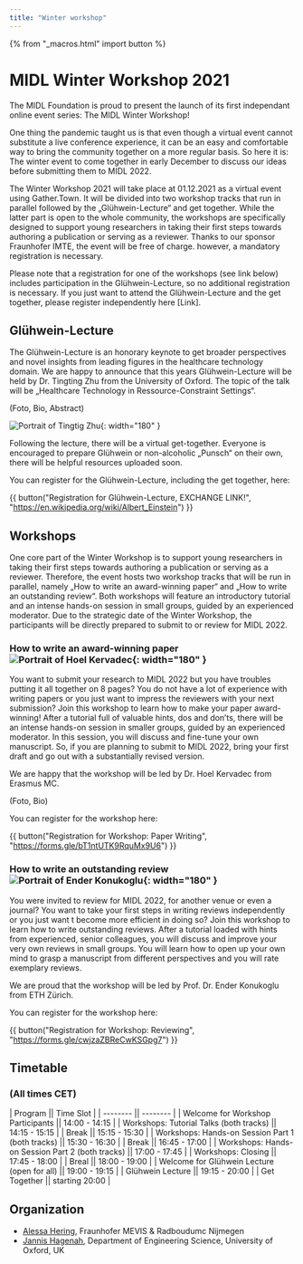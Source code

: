 ```yaml
---
title: "Winter workshop"
---
```


{% from "_macros.html" import button %}


# MIDL Winter Workshop 2021

The MIDL Foundation is proud to present the launch of its first independant online event series: The MIDL Winter Workshop!

One thing the pandemic taught us is that even though a virtual event cannot substitute a live conference experience, it can be an easy and comfortable way to bring the community together on a more regular basis. So here it is: The winter event to come together in early December to discuss our ideas before submitting them to MIDL 2022.

The Winter Workshop 2021 will take place at 01.12.2021 as a virtual event using Gather.Town. It will be divided into two workshop tracks that run in parallel followed by the „Glühwein-Lecture“ and get together. While the latter part is open to the whole community, the workshops are specifically designed to support young researchers in taking their first steps towards authoring a publication or serving as a reviewer.
Thanks to our sponsor Fraunhofer IMTE, the event will be free of charge. however, a mandatory registration is necessary.

Please note that a registration for one of the workshops (see link below) includes participation in the Glühwein-Lecture, so no additional registration is necessary. If you just want to attend the Glühwein-Lecture and the get together, please register independently here [Link].

## Glühwein-Lecture

The Glühwein-Lecture is an honorary keynote to get broader perspectives and novel insights from leading figures in the healthcare technology domain.
We are happy to announce that this years Glühwein-Lecture will be held by Dr. Tingting Zhu from the University of Oxford. The topic of the talk will be „Healthcare Technology in Ressource-Constraint Settings“.

(Foto, Bio, Abstract)

![Portrait of Tingtig Zhu](/images/pic_tingting.png){: width="180" }

Following the lecture, there will be a virtual get-together. Everyone is encouraged to prepare Glühwein or non-alcoholic „Punsch“ on their own, there will be helpful resources uploaded soon.

You can register for the Glühwein-Lecture, including the get together, here:

{{ button("Registration for Glühwein-Lecture, EXCHANGE LINK!", "https://en.wikipedia.org/wiki/Albert_Einstein") }}

## Workshops

One core part of the Winter Workshop is to support young researchers in taking their first steps towards authoring a publication or serving as a reviewer. Therefore, the event hosts two workshop tracks that will be run in parallel, namely „How to write an award-winning paper“ and „How to write an outstanding review“. Both workshops will feature an introductory tutorial and an intense hands-on session in small groups, guided by an experienced moderator. Due to the strategic date of the Winter Workshop, the participants will be directly prepared to submit to or review for MIDL 2022.

### How to write an award-winning paper ![Portrait of Hoel Kervadec](/images/pic_hoel.jpg){: width="180" }

You want to submit your research to MIDL 2022 but you have troubles putting it all together on 8 pages? You do not have a lot of experience with writing papers or you just want to impress the reviewers with your next submission? Join this workshop to learn how to make your paper award-winning!
After a tutorial full of valuable hints, dos and don’ts, there will be an intense hands-on session in smaller groups, guided by an experienced moderator. In this session, you will discuss and fine-tune your own manuscript. So, if you are planning to submit to MIDL 2022, bring your first draft and go out with a substantially revised version.

We are happy that the workshop will be led by Dr. Hoel Kervadec from Erasmus MC.

(Foto, Bio)



You can register for the workshop here:

{{ button("Registration for Workshop: Paper Writing", "https://forms.gle/bT1ntUTK9RquMx9U6") }}

### How to write an outstanding review ![Portrait of Ender Konukoglu](/images/pic_ender.jpg){: width="180" }

You were invited to review for MIDL 2022, for another venue or even a journal? You want to take your first steps in writing reviews independently or you just want t become more efficient in doing so? Join this workshop to learn how to write outstanding reviews.
After a tutorial loaded with hints from experienced, senior colleagues, you will discuss and improve your very own reviews in small groups. You will learn how to open up your own mind to grasp a manuscript from different perspectives and you will rate exemplary reviews.

We are proud that the workshop will be led by Prof. Dr. Ender Konukoglu from ETH Zürich.



You can register for the workshop here:

{{ button("Registration for Workshop: Reviewing", "https://forms.gle/cwjzaZBReCwKSGpg7") }}

## Timetable
### (All times CET)

| Program                                              || Time Slot 		|
| --------                                             || --------  		|
| Welcome for Workshop Participants                    || 14:00 - 14:15     |
| Workshops: Tutorial Talks (both tracks)              || 14:15 - 15:15     |
| Break                                                || 15:15 - 15:30     |
| Workshops: Hands-on Session Part 1 (both tracks)     || 15:30 - 16:30     |
| Break                                                || 16:45 - 17:00     |
| Workshops: Hands-on Session Part 2 (both tracks)     || 17:00 - 17:45     |
| Workshops: Closing                                   || 17:45 - 18:00     |
| Breal                                                || 18:00 - 19:00     |
| Welcome for Glühwein Lecture (open for all)          || 19:00 - 19:15     |
| Glühwein Lecture                                     || 19:15 - 20:00     |
| Get Together                                         || starting 20:00    |

## Organization

* [Alessa Hering](https://www.mevis.fraunhofer.de/en/employees/alessa-hering.html), Fraunhofer MEVIS & Radboudumc Nijmegen
* [Jannis Hagenah](https://eng.ox.ac.uk/chi/), Department of Engineering Science, University of Oxford, UK

